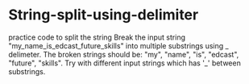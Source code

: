 # String-split-using-delimiter
practice code to split the string 
Break the input string "my_name_is_edcast_future_skills" into multiple substrings using _ delimeter.
The broken strings should be: "my", "name", "is", "edcast", "future", "skills".
Try with different input strings which has '_' between substrings.
